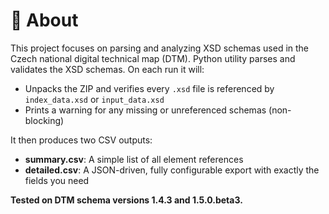 # 📘 About

This project focuses on parsing and analyzing XSD schemas used in the Czech national digital technical map (DTM). Python utility parses and validates the XSD schemas. On each run it will:

- Unpacks the ZIP and verifies every `.xsd` file is referenced by `index_data.xsd` or `input_data.xsd`  
- Prints a warning for any missing or unreferenced schemas (non-blocking)  

It then produces two CSV outputs:

- **summary.csv**: A simple list of all element references  
- **detailed.csv**: A JSON-driven, fully configurable export with exactly the fields you need

**Tested on DTM schema versions 1.4.3 and 1.5.0.beta3.**
